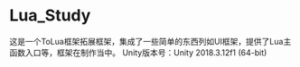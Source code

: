 # Lua_Study
 这是一个ToLua框架拓展框架，集成了一些简单的东西列如UI框架，提供了Lua主函数入口等，框架在制作当中。
Unity版本号：Unity 2018.3.12f1 (64-bit)